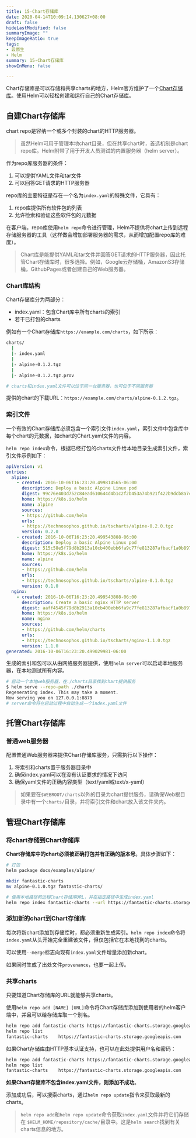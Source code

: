 ```yaml
---
title: 15-Chart存储库
date: 2020-04-14T10:09:14.130627+08:00
draft: false
hideLastModified: false
summaryImage: ""
keepImageRatio: true
tags:
- 云原生
- Helm
summary: 15-Chart存储库
showInMenu: false

---
```


Chart存储库是可以存储和共享charts的地方，Helm官方维护了一个[Chart存储库](https://github.com/helm/charts)。使用Helm可以轻松创建和运行自己的Chart存储库。

## 自建Chart存储库

chart repo是容纳一个或多个封装的chart的HTTP服务器。
> 虽然Helm可用于管理本地chart目录，但在共享chart时，首选机制是chart repo库。Helm附带了用于开发人员测试的内置服务器（helm server）。

作为repo库服务器的条件：

1. 可以提供YAML文件和tar文件
2. 可以回答GET请求的HTTP服务器

repo库的主要特征是存在一个名为`index.yaml`的特殊文件，它具有：

1. repo库提供所有软件包的列表
2. 允许检索和验证这些软件包的元数据

在客户端，repo库使用`helm repo`命令进行管理，Helm不提供将chart上传到远程存储服务器的工具（这样做会增加部署服务器的需求，从而增加配置repo库的难度）。

> Chart库是能提供YAML和tar文件并回答GET请求的HTTP服务器，因此托管Chart存储库时，很多选择。例如，Google云存储桶，AmazonS3存储桶，GithubPages或者创建自己的Web服务器。

### Chart库结构

Chart存储库分为两部分：

- index.yaml：包含Chart库中所有charts的索引
- 若干已打包的charts

例如有一个Chart存储库`https://example.com/charts`，如下所示：

```bash
charts/
  |
  |- index.yaml
  |
  |- alpine-0.1.2.tgz
  |
  |- alpine-0.1.2.tgz.prov

# charts和index.yaml文件可以位于同一台服务器，也可位于不同服务器
```

提供的chart的下载URL：`https://example.com/charts/alpine-0.1.2.tgz`。

### 索引文件

一个有效的Chart存储库必须包含一个索引文件`index.yaml`，索引文件中包含库中每个chart的元数据，如chart的Chart.yaml文件的内容。

`helm repo index`命令，根据已经打包的charts文件给本地目录生成索引文件，索引文件示例如下：

```yaml
apiVersion: v1
entries:
  alpine:
    - created: 2016-10-06T16:23:20.499814565-06:00
      description: Deploy a basic Alpine Linux pod
      digest: 99c76e403d752c84ead610644d4b1c2f2b453a74b921f422b9dcb8a7c8b559cd
      home: https://k8s.io/helm
      name: alpine
      sources:
      - https://github.com/helm
      urls:
      - https://technosophos.github.io/tscharts/alpine-0.2.0.tgz
      version: 0.2.0
    - created: 2016-10-06T16:23:20.499543808-06:00
      description: Deploy a basic Alpine Linux pod
      digest: 515c58e5f79d8b2913a10cb400ebb6fa9c77fe813287afbacf1a0b897cd78727
      home: https://k8s.io/helm
      name: alpine
      sources:
      - https://github.com/helm
      urls:
      - https://technosophos.github.io/tscharts/alpine-0.1.0.tgz
      version: 0.1.0
  nginx:
    - created: 2016-10-06T16:23:20.499543808-06:00
      description: Create a basic nginx HTTP server
      digest: aaff4545f79d8b2913a10cb400ebb6fa9c77fe813287afbacf1a0b897cdffffff
      home: https://k8s.io/helm
      name: nginx
      sources:
      - https://github.com/helm/charts
      urls:
      - https://technosophos.github.io/tscharts/nginx-1.1.0.tgz
      version: 1.1.0
generated: 2016-10-06T16:23:20.499029981-06:00
```

生成的索引和包可以从由网络服务器提供，使用`helm server`可以启动本地服务器，在本地测试所有内容。

```bash
# 启动一个本地web服务器，在./charts目录找到chart提供服务
$ helm serve --repo-path ./charts
Regenerating index. This may take a moment.
Now serving you on 127.0.0.1:8879
# server命令将在启动过程中自动生成一个index.yaml文件
```

## 托管Chart存储库

### 普通web服务器

配置普通Web服务器来提供Chart存储库服务，只需执行以下操作：

1. 将索引和charts置于服务器目录中
2. 确保index.yaml可以在没有认证要求的情况下访问
3. 确保yaml文件的正确内容类型（text/yaml或text/x-yaml）

> 如果要在`$WEBROOT/charts`以外的目录为chart提供服务，请确保Web根目录中有一个`charts/`目录，并将索引文件和chart放入该文件夹内。

## 管理Chart存储库

### 将chart存储到Chart存储库

**Chart存储库中的chart必须被正确打包并有正确的版本号**。具体步骤如下：

```bash
# 打包
helm package docs/examples/alpine/

mkdir fantastic-charts
mv alpine-0.1.0.tgz fantastic-charts/

# 使用本地路径和远程Chart存储库URL，并在指定路径中生成index.yaml
helm repo index fantastic-charts --url https://fantastic-charts.storage.googleapis.com

```

### 添加新的chart到Chart存储库

每次将新chart添加到存储库时，都必须重新生成索引。`helm repo index`命令将`index.yaml`从头开始完全重建该文件，但仅包括它在本地找到的charts。

可以使用`--merge`标志向现有`index.yaml`文件增量添加新chart。

如果同时生成了出处文件`provenance`，也要一起上传。

### 共享charts

只要知道Chart存储库的URL就能够共享charts。

使用`helm repo add [NAME] [URL]`命令将Chart存储库添加到使用者的helm客户端中，并且可以给存储库取一个别名。

```bash
helm repo add fantastic-charts https://fantastic-charts.storage.googleapis.com
helm repo list
fantastic-charts    https://fantastic-charts.storage.googleapis.com
```

如果Chart存储库由HTTP基本认证支持，也可以在此处提供用户名和密码：

```bash
helm repo add fantastic-charts https://fantastic-charts.storage.googleapis.com --username my-username --password my-password
helm repo list
fantastic-charts    https://fantastic-charts.storage.googleapis.com
```

**如果Chart存储库不包含index.yaml文件，则添加不成功**。

添加成功后，可以搜索charts，通过`helm repo update`指令来获取最新的charts。

>`helm repo add`和`helm repo update`命令获取`index.yaml`文件并将它们存储在 `$HELM_HOME/repository/cache/`目录中。这是`helm search`找到有关charts信息的地方。

